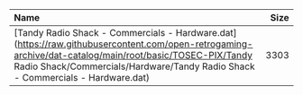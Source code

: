 |Name|Size|
|:---|---:|
|[Tandy Radio Shack - Commercials - Hardware.dat](https://raw.githubusercontent.com/open-retrogaming-archive/dat-catalog/main/root/basic/TOSEC-PIX/Tandy Radio Shack/Commercials/Hardware/Tandy Radio Shack - Commercials - Hardware.dat)|3303|
